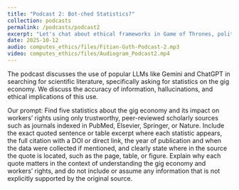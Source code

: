 ```yaml
---
title: "Podcast 2: Bot-ched Statistics?"
collection: podcasts
permalink: /podcasts/podcast2
excerpt: "Let's chat about ethical frameworks in Game of Thrones, politics, and children's media"
date: 2025-10-12
audio: computes_ethics/files/Fitian-Guth-Podcast-2.mp3
video: computes_ethics/files/Audiogram_Podcast2.mp4
---
```


The podcast discusses the use of popular LLMs like Gemini and ChatGPT in searching for scientific literature, specifically asking for statistics on the gig economy. We discuss the accuracy of information, hallucinations, and ethical implications of this use.

Our prompt:
Find five statistics about the gig economy and its impact on workers’ rights using only trustworthy, peer-reviewed scholarly sources such as journals indexed in PubMed, Elsevier, Springer, or Nature. Include the exact quoted sentence or table excerpt where each statistic appears, the full citation with a DOI or direct link, the year of publication and when the data were collected if mentioned, and clearly state where in the source the quote is located, such as the page, table, or figure. Explain why each quote matters in the context of understanding the gig economy and workers’ rights, and do not include or assume any information that is not explicitly supported by the original source.